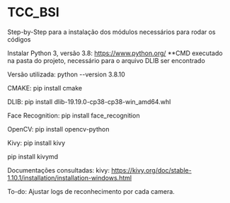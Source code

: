 # TCC_BSI
Step-by-Step para a instalação dos módulos necessários para rodar os códigos

Instalar Python 3, versão 3.8: https://www.python.org/ **CMD executado na pasta do projeto, necessário para o arquivo DLIB ser encontrado

Versão utilizada: python --version 3.8.10

CMAKE: pip install cmake

DLIB: pip install dlib-19.19.0-cp38-cp38-win_amd64.whl

Face Recognition: pip install face_recognition

OpenCV: pip install opencv-python

Kivy: pip install kivy

pip install kivymd

Documentações consultadas:
kivy: https://kivy.org/doc/stable-1.10.1/installation/installation-windows.html


To-do:
Ajustar logs de reconhecimento por cada camera.